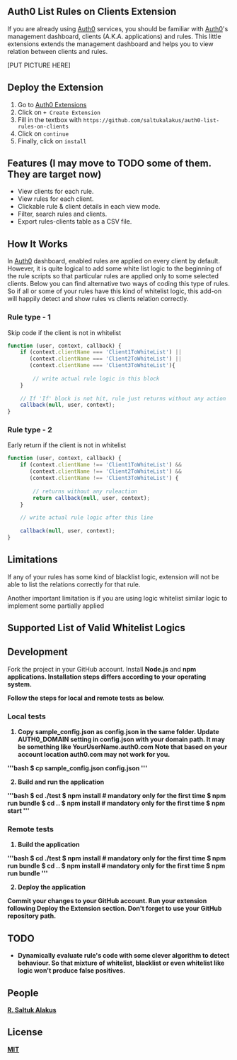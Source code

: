 ## Auth0 List Rules on Clients Extension

If you are already using [Auth0](https://auth0.com) services, you should be familiar with [Auth0](https://auth0.com)'s 
management dashboard, clients (A.K.A. applications) and rules. This little extensions extends the management dashboard 
and helps you to view relation between clients and rules.

[PUT PICTURE HERE]

## Deploy the Extension
1. Go to [Auth0 Extensions](https://manage.auth0.com/#/extensions)
2. Click on `+ Create Extension`
3. Fill in the textbox with `https://github.com/saltukalakus/auth0-list-rules-on-clients`
4. Click on `continue`
5. Finally, click on `install`

## Features (I may move to TODO some of them. They are target now)
* View clients for each rule.
* View rules for each client.
* Clickable rule & client details in each view mode.
* Filter, search rules and clients.
* Export rules-clients table as a CSV file. 

## How It Works
In [Auth0](https://auth0.com) dashboard, enabled rules are applied on every client by default. However, it is quite
logical to add some white list logic to the beginning of the rule scripts so that particular rules are applied only to 
some selected clients. Below you can find alternative two ways of coding this type of rules. So if all or some of your rules 
have this kind of whitelist logic, this add-on will happily detect and show rules vs clients relation correctly.

### Rule type - 1
Skip code if the client is not in whitelist

```javascript
function (user, context, callback) {
    if (context.clientName === 'Client1ToWhiteList') || 
       (context.clientName === 'Client2ToWhiteList') ||
       (context.clientName === 'Client3ToWhiteList'){
       
        // write actual rule logic in this block
    }
    
    // If 'If' block is not hit, rule just returns without any action  
    callback(null, user, context);
}
```

### Rule type - 2
Early return if the client is not in whitelist

```javascript
function (user, context, callback) {
    if (context.clientName !== 'Client1ToWhiteList') && 
       (context.clientName !== 'Client2ToWhiteList') &&
       (context.clientName !== 'Client3ToWhiteList') {
       
        // returns without any ruleaction  
        return callback(null, user, context);
    }
    
    // write actual rule logic after this line
    
    callback(null, user, context);
}
```

## Limitations
If any of your rules has some kind of blacklist logic, extension will not be able to list the relations correctly for that rule.

Another important limitation is if you are using logic whitelist similar logic to implement some partially applied 


## Supported List of Valid Whitelist Logics



## Development
Fork the project in your GitHub account. Install <b>Node.js</b> and <b>npm</n> applications. Installation steps differs 
according to your operating system. 

Follow the steps for local and remote tests as below.

### Local tests
1. Copy sample_config.json as config.json in the same folder. Update AUTH0_DOMAIN setting in config.json with your domain path. 
It may be something like YourUserName.auth0.com Note that based on your account location auth0.com may not work for you. 

'''bash
     $ cp sample_config.json config.json
'''

2. Build and run the application

'''bash
    $ cd ./test
    $ npm install # mandatory only for the first time
    $ npm run bundle
    $ cd ..
    $ npm install # mandatory only for the first time
    $ npm start
'''
### Remote tests

1. Build the application

'''bash
    $ cd ./test
    $ npm install # mandatory only for the first time
    $ npm run bundle
    $ cd ..
    $ npm install # mandatory only for the first time
    $ npm run bundle
'''

2. Deploy the application

Commit your changes to your GitHub account. Run your extension following <b>Deploy the Extension</b> section.
Don't forget to use your GitHub repository path.

## TODO
* Dynamically evaluate rule's code with some clever algorithm to detect behaviour. So that mixture of whitelist, 
blacklist or even whitelist like logic won't produce false positives.

## People
[R. Saltuk Alakus](https://github.com/saltukalakus)

## License
[MIT](LICENSE)